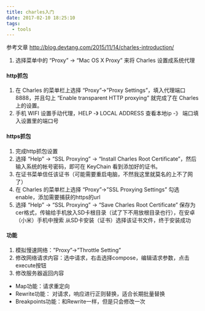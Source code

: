 ```yaml
---
title: charles入门
date: 2017-02-10 18:25:10
tags:
  - tools
---
```

参考文章 http://blog.devtang.com/2015/11/14/charles-introduction/

1. 选择菜单中的 “Proxy” -> “Mac OS X Proxy” 来将 Charles 设置成系统代理

#### http抓包 ####

1. 在 Charles 的菜单栏上选择 “Proxy”->”Proxy Settings”，填入代理端口 8888，并且勾上 “Enable transparent HTTP proxying” 就完成了在 Charles 上的设置。
2. 手机 WIFI 设置手动代理，HELP -》 LOCAL ADDRESS 查看本地ip -》 端口填入设置里的端口号

#### https抓包 ####

1. 完成http抓包设置
2. 选择 “Help” -> “SSL Proxying” -> “Install Charles Root Certificate”，然后输入系统的帐号密码，即可在 KeyChain 看到添加好的证书。
3. 在证书菜单信任该证书（可能需要重启电脑，不然我这里就莫名的上不了网了）
4. 在 Charles 的菜单栏上选择 “Proxy”->”SSL Proxying Settings” 勾选enable，添加需要捕获的https的url
4. 选择 “Help” -> “SSL Proxying” -> “Save Charles Root Certificate” 保存为cer格式，传输给手机放入SD卡根目录（试了下不用放根目录也行），在安卓（小米）手机中搜索  从SD卡安装（证书）选择该证书文件，终于安装成功

#### 功能 #### 
1. 模拟慢速网络：”Proxy”->”Throttle Setting”
2. 修改网络请求内容：选中请求，右击选择compose，编辑请求参数，点击execute按钮
3. 修改服务器返回内容  
- Map功能：请求重定向
- Rewrite功能： 对请求，响应进行正则替换，适合长期批量替换
- Breakpoints功能：和Rewrite一样，但是只会修改一次

